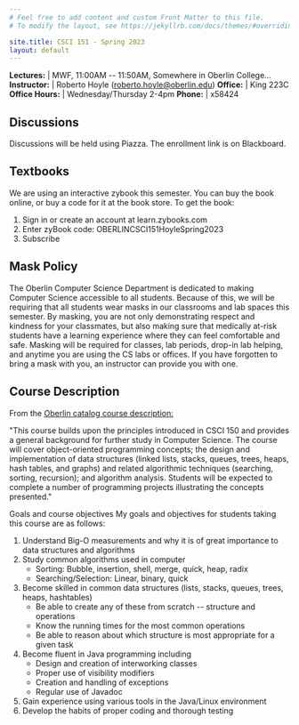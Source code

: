 ```yaml
---
# Feel free to add content and custom Front Matter to this file.
# To modify the layout, see https://jekyllrb.com/docs/themes/#overriding-theme-defaults

site.title: CSCI 151 - Spring 2023
layout: default
---
```


**Lectures:** | MWF, 11:00AM -- 11:50AM, Somewhere in Oberlin College...
**Instructor:** | Roberto Hoyle (roberto.hoyle@oberlin.edu)
**Office:** | King 223C
**Office Hours:** | Wednesday/Thursday 2-4pm
**Phone:** | x58424


## Discussions
Discussions will be held using Piazza.  The enrollment link is on Blackboard.  

## Textbooks
We are using an interactive zybook this semester. You can buy the book online, or buy a code for it at the book store. To get the book:

1. Sign in or create an account at learn.zybooks.com
1. Enter zyBook code: OBERLINCSCI151HoyleSpring2023
1. Subscribe



## Mask Policy
The Oberlin Computer Science Department is dedicated to making Computer Science accessible to all students.  Because of this, we will be requiring that all students wear masks in our classrooms and lab spaces this semester.  By masking, you are not only demonstrating respect and kindness for your classmates, but also making sure that medically at-risk students have a learning experience where they can feel comfortable and safe.  Masking will be required for classes, lab periods, drop-in lab helping, and anytime you are using the CS labs or offices.  If you have forgotten to bring a mask with you, an instructor can provide you with one.  


## Course Description

From the <a href="http://catalog.oberlin.edu/index.php?catoid=37">Oberlin catalog course description:</a> 

"This course builds upon the principles introduced in CSCI 150 and provides a general background for further study in Computer Science. The course will cover object-oriented programming concepts; the design and implementation of data structures (linked lists, stacks, queues, trees, heaps, hash tables, and graphs) and related algorithmic techniques (searching, sorting, recursion); and algorithm analysis. Students will be expected to complete a number of programming projects illustrating the concepts presented."

Goals and course objectives
My goals and objectives for students taking this course are as follows:

1. Understand Big-O measurements and why it is of great importance to data structures and algorithms
1. Study common algorithms used in computer
   	 * Sorting: Bubble, insertion, shell, merge, quick, heap, radix
	 * Searching/Selection: Linear, binary, quick
1. Become skilled in common data structures (lists, stacks, queues, trees, heaps, hashtables)
   	  * Be able to create any of these from scratch -- structure and operations
	  * Know the running times for the most common operations
	  * Be able to reason about which structure is most appropriate for a given task
1. Become fluent in Java programming including
   	  * Design and creation of interworking classes
	  * Proper use of visibility modifiers
	  * Creation and handling of exceptions
	  * Regular use of Javadoc
1. Gain experience using various tools in the Java/Linux environment
1. Develop the habits of proper coding and thorough testing


